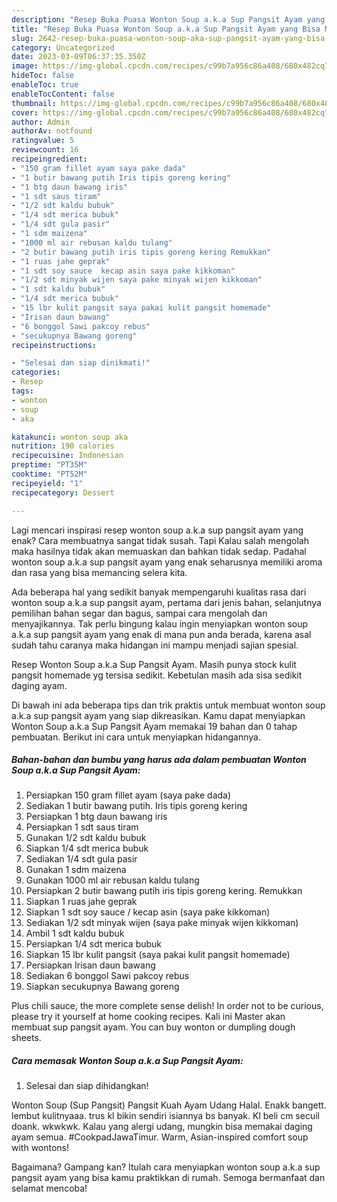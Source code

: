 ```yaml
---
description: "Resep Buka Puasa Wonton Soup a.k.a Sup Pangsit Ayam yang Bisa Manjain Lidah "
title: "Resep Buka Puasa Wonton Soup a.k.a Sup Pangsit Ayam yang Bisa Manjain Lidah "
slug: 2642-resep-buka-puasa-wonton-soup-aka-sup-pangsit-ayam-yang-bisa-manjain-lidah
category: Uncategorized
date: 2023-03-09T06:37:35.350Z
image: https://img-global.cpcdn.com/recipes/c99b7a956c86a408/680x482cq70/wonton-soup-aka-sup-pangsit-ayam-foto-resep-utama.jpg
hideToc: false
enableToc: true
enableTocContent: false
thumbnail: https://img-global.cpcdn.com/recipes/c99b7a956c86a408/680x482cq70/wonton-soup-aka-sup-pangsit-ayam-foto-resep-utama.jpg
cover: https://img-global.cpcdn.com/recipes/c99b7a956c86a408/680x482cq70/wonton-soup-aka-sup-pangsit-ayam-foto-resep-utama.jpg
author: Admin
authorAv: notfound
ratingvalue: 5
reviewcount: 16
recipeingredient:
- "150 gram fillet ayam saya pake dada"
- "1 butir bawang putih Iris tipis goreng kering"
- "1 btg daun bawang iris"
- "1 sdt saus tiram"
- "1/2 sdt kaldu bubuk"
- "1/4 sdt merica bubuk"
- "1/4 sdt gula pasir"
- "1 sdm maizena"
- "1000 ml air rebusan kaldu tulang"
- "2 butir bawang putih iris tipis goreng kering Remukkan"
- "1 ruas jahe geprak"
- "1 sdt soy sauce  kecap asin saya pake kikkoman"
- "1/2 sdt minyak wijen saya pake minyak wijen kikkoman"
- "1 sdt kaldu bubuk"
- "1/4 sdt merica bubuk"
- "15 lbr kulit pangsit saya pakai kulit pangsit homemade"
- "Irisan daun bawang"
- "6 bonggol Sawi pakcoy rebus"
- "secukupnya Bawang goreng"
recipeinstructions:

- "Selesai dan siap dinikmati!"
categories:
- Resep
tags:
- wonton
- soup
- aka

katakunci: wonton soup aka 
nutrition: 190 calories
recipecuisine: Indonesian
preptime: "PT35M"
cooktime: "PT52M"
recipeyield: "1"
recipecategory: Dessert

---
```



Lagi mencari inspirasi resep wonton soup a.k.a sup pangsit ayam yang enak? Cara membuatnya sangat tidak susah. Tapi Kalau salah mengolah maka hasilnya tidak akan memuaskan dan bahkan tidak sedap. Padahal wonton soup a.k.a sup pangsit ayam yang enak seharusnya memiliki aroma dan rasa yang bisa memancing selera kita.


Ada beberapa hal yang sedikit banyak mempengaruhi kualitas rasa dari wonton soup a.k.a sup pangsit ayam, pertama dari jenis bahan, selanjutnya pemilihan bahan segar dan bagus, sampai cara mengolah dan menyajikannya. Tak perlu bingung kalau ingin menyiapkan wonton soup a.k.a sup pangsit ayam yang enak di mana pun anda berada, karena asal sudah tahu caranya maka hidangan ini mampu menjadi sajian spesial.

Resep Wonton Soup a.k.a Sup Pangsit Ayam. Masih punya stock kulit pangsit homemade yg tersisa sedikit. Kebetulan masih ada sisa sedikit daging ayam.


Di bawah ini ada beberapa tips dan trik praktis untuk membuat wonton soup a.k.a sup pangsit ayam yang siap dikreasikan. Kamu dapat menyiapkan Wonton Soup a.k.a Sup Pangsit Ayam memakai 19 bahan dan 0 tahap pembuatan. Berikut ini cara untuk menyiapkan hidangannya.

<!--inarticleads1-->

##### Bahan-bahan dan bumbu yang harus ada dalam pembuatan Wonton Soup a.k.a Sup Pangsit Ayam:

1. Persiapkan 150 gram fillet ayam (saya pake dada)
1. Sediakan 1 butir bawang putih. Iris tipis goreng kering
1. Persiapkan 1 btg daun bawang iris
1. Persiapkan 1 sdt saus tiram
1. Gunakan 1/2 sdt kaldu bubuk
1. Siapkan 1/4 sdt merica bubuk
1. Sediakan 1/4 sdt gula pasir
1. Gunakan 1 sdm maizena
1. Gunakan 1000 ml air rebusan kaldu tulang
1. Persiapkan 2 butir bawang putih iris tipis goreng kering. Remukkan
1. Siapkan 1 ruas jahe geprak
1. Siapkan 1 sdt soy sauce / kecap asin (saya pake kikkoman)
1. Sediakan 1/2 sdt minyak wijen (saya pake minyak wijen kikkoman)
1. Ambil 1 sdt kaldu bubuk
1. Persiapkan 1/4 sdt merica bubuk
1. Siapkan 15 lbr kulit pangsit (saya pakai kulit pangsit homemade)
1. Persiapkan Irisan daun bawang
1. Sediakan 6 bonggol Sawi pakcoy rebus
1. Siapkan secukupnya Bawang goreng


Plus chili sauce, the more complete sense delish! In order not to be curious, please try it yourself at home cooking recipes. Kali ini Master akan membuat sup pangsit ayam. You can buy wonton or dumpling dough sheets. 

<!--inarticleads2-->

##### Cara memasak Wonton Soup a.k.a Sup Pangsit Ayam:


1. Selesai dan siap dihidangkan!

Wonton Soup (Sup Pangsit) Pangsit Kuah Ayam Udang Halal. Enakk bangett. lembut kulitnyaaa. trus kl bikin sendiri isiannya bs banyak. Kl beli cm secuil doank. wkwkwk. Kalau yang alergi udang, mungkin bisa memakai daging ayam semua. #CookpadJawaTimur. Warm, Asian-inspired comfort soup with wontons! 

Bagaimana? Gampang kan? Itulah cara menyiapkan wonton soup a.k.a sup pangsit ayam yang bisa kamu praktikkan di rumah. Semoga bermanfaat dan selamat mencoba!
